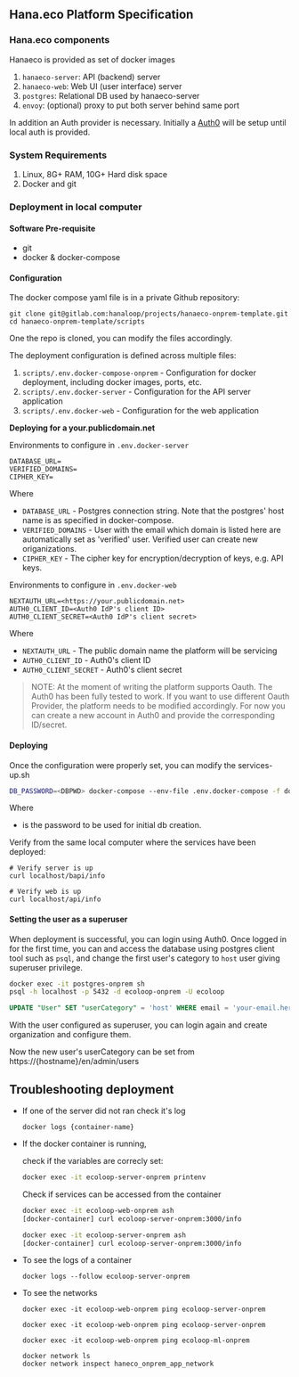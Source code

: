 ## Hana.eco Platform Specification

### Hana.eco components

Hanaeco is provided as set of docker images

1. `hanaeco-server`: API (backend) server
2. `hanaeco-web`: Web UI (user interface) server
3. `postgres`: Relational DB used by hanaeco-server 
4. `envoy`: (optional) proxy to put both server behind same port


In addition an Auth provider is necessary.
Initially a [Auth0](https://auth0.com/) will be setup until local auth is provided.

### System Requirements

1. Linux, 8G+ RAM, 10G+ Hard disk space
2. Docker and git


### Deployment in local computer

#### Software Pre-requisite

- git
- docker & docker-compose

#### Configuration

The docker compose yaml file is in a private Github repository:

```
git clone git@gitlab.com:hanaloop/projects/hanaeco-onprem-template.git
cd hanaeco-onprem-template/scripts
```

One the repo is cloned, you can modify the files accordingly.


The deployment configuration is defined across multiple files:
1. `scripts/.env.docker-compose-onprem` - Configuration for docker deployment, including docker images, ports, etc.
2. `scripts/.env.docker-server` - Configuration for the API server application
2. `scripts/.env.docker-web`  - Configuration for the web application 

**Deploying for a your.publicdomain.net**

Environments to configure in  `.env.docker-server`

```
DATABASE_URL=
VERIFIED_DOMAINS=
CIPHER_KEY=
```

Where

- `DATABASE_URL` - Postgres connection string. Note that the postgres' host name is as specified in docker-compose.
- `VERIFIED_DOMAINS` - User with the email which domain is listed here are automatically set as 'verified' user. Verified user can create new origanizations.
- `CIPHER_KEY` - The cipher key for encryption/decryption of keys, e.g. API keys.

Environments to configure in `.env.docker-web`
```
NEXTAUTH_URL=<https://your.publicdomain.net>
AUTH0_CLIENT_ID=<Auth0 IdP's client ID>
AUTH0_CLIENT_SECRET=<Auth0 IdP's client secret>
```
Where

- `NEXTAUTH_URL` - The public domain name the platform will be servicing
- `AUTH0_CLIENT_ID` - Auth0's client ID
- `AUTH0_CLIENT_SECRET` - Auth0's client secret

> NOTE: At the moment of writing the platform supports Oauth. The Auth0 has been fully tested to work. If you want to use different Oauth Provider, the platform needs to be modified accordingly.
> For now you can create a new account in Auth0 and provide the corresponding ID/secret.


#### Deploying

Once the configuration were properly set, you can modify the services-up.sh 

```sh
DB_PASSWORD=<DBPWD> docker-compose --env-file .env.docker-compose -f docker-compose-withenvoy.yml up
```

Where 
- <DBPWD> is the password to be used for initial db creation.

Verify from the same local computer where the services have been deployed:
```
# Verify server is up
curl localhost/bapi/info

# Verify web is up
curl localhost/api/info
```

#### Setting the user as a superuser 

When deployment is successful, you can login using Auth0. 
Once logged in for the first time, you can and access the database using postgres client tool such as `psql`, and change the first user's category to `host` user giving superuser privilege.


```sh
docker exec -it postgres-onprem sh
psql -h localhost -p 5432 -d ecoloop-onprem -U ecoloop
```

```sql
UPDATE "User" SET "userCategory" = 'host' WHERE email = 'your-email.here';
``` 

With the user configured as superuser, you can login again and create organization and configure them.


Now the new user's userCategory can be set from 
https://{hostname}/en/admin/users

## Troubleshooting deployment

- If one of the server did not ran check it's log
    ```
    docker logs {container-name}
    ```

- If the docker container is running, 

    check if the variables are correcly set:
    ```sh
    docker exec -it ecoloop-server-onprem printenv
    ```

    Check if services can be accessed from the container
    ```sh
    docker exec -it ecoloop-web-onprem ash
    [docker-container] curl ecoloop-server-onprem:3000/info
    ```

    ```sh
    docker exec -it ecoloop-server-onprem ash
    [docker-container] curl ecoloop-server-onprem:3000/info
    ```

- To see the logs of a container
    
    ```
    docker logs --follow ecoloop-server-onprem
    ```

- To see the networks
    
    ```
    docker exec -it ecoloop-web-onprem ping ecoloop-server-onprem
    
    docker exec -it ecoloop-web-onprem ping ecoloop-server-onprem

    docker exec -it ecoloop-web-onprem ping ecoloop-ml-onprem

    docker network ls
    docker network inspect haneco_onprem_app_network
    ```
